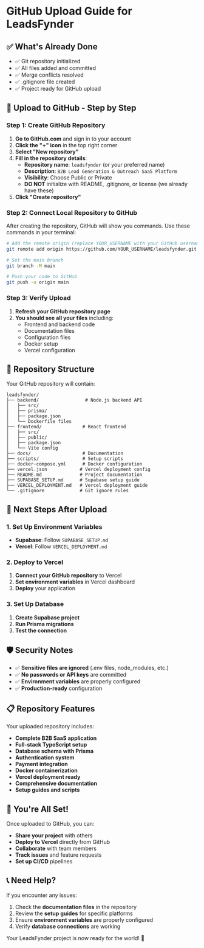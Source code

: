 # GitHub Upload Guide for LeadsFynder

## ✅ What's Already Done
- ✅ Git repository initialized
- ✅ All files added and committed
- ✅ Merge conflicts resolved
- ✅ .gitignore file created
- ✅ Project ready for GitHub upload

## 🚀 Upload to GitHub - Step by Step

### Step 1: Create GitHub Repository

1. **Go to GitHub.com** and sign in to your account
2. **Click the "+" icon** in the top right corner
3. **Select "New repository"**
4. **Fill in the repository details**:
   - **Repository name**: `leadsfynder` (or your preferred name)
   - **Description**: `B2B Lead Generation & Outreach SaaS Platform`
   - **Visibility**: Choose Public or Private
   - **DO NOT** initialize with README, .gitignore, or license (we already have these)
5. **Click "Create repository"**

### Step 2: Connect Local Repository to GitHub

After creating the repository, GitHub will show you commands. Use these commands in your terminal:

```bash
# Add the remote origin (replace YOUR_USERNAME with your GitHub username)
git remote add origin https://github.com/YOUR_USERNAME/leadsfynder.git

# Set the main branch
git branch -M main

# Push your code to GitHub
git push -u origin main
```

### Step 3: Verify Upload

1. **Refresh your GitHub repository page**
2. **You should see all your files** including:
   - Frontend and backend code
   - Documentation files
   - Configuration files
   - Docker setup
   - Vercel configuration

## 📁 Repository Structure

Your GitHub repository will contain:

```
leadsfynder/
├── backend/                 # Node.js backend API
│   ├── src/
│   ├── prisma/
│   ├── package.json
│   └── Dockerfile files
├── frontend/               # React frontend
│   ├── src/
│   ├── public/
│   ├── package.json
│   └── Vite config
├── docs/                   # Documentation
├── scripts/                # Setup scripts
├── docker-compose.yml      # Docker configuration
├── vercel.json            # Vercel deployment config
├── README.md              # Project documentation
├── SUPABASE_SETUP.md      # Supabase setup guide
├── VERCEL_DEPLOYMENT.md   # Vercel deployment guide
└── .gitignore             # Git ignore rules
```

## 🔧 Next Steps After Upload

### 1. Set Up Environment Variables
- **Supabase**: Follow `SUPABASE_SETUP.md`
- **Vercel**: Follow `VERCEL_DEPLOYMENT.md`

### 2. Deploy to Vercel
1. **Connect your GitHub repository** to Vercel
2. **Set environment variables** in Vercel dashboard
3. **Deploy** your application

### 3. Set Up Database
1. **Create Supabase project**
2. **Run Prisma migrations**
3. **Test the connection**

## 🛡️ Security Notes

- ✅ **Sensitive files are ignored** (.env files, node_modules, etc.)
- ✅ **No passwords or API keys** are committed
- ✅ **Environment variables** are properly configured
- ✅ **Production-ready** configuration

## 📋 Repository Features

Your uploaded repository includes:

- **Complete B2B SaaS application**
- **Full-stack TypeScript setup**
- **Database schema with Prisma**
- **Authentication system**
- **Payment integration**
- **Docker containerization**
- **Vercel deployment ready**
- **Comprehensive documentation**
- **Setup guides and scripts**

## 🎉 You're All Set!

Once uploaded to GitHub, you can:
- **Share your project** with others
- **Deploy to Vercel** directly from GitHub
- **Collaborate** with team members
- **Track issues** and feature requests
- **Set up CI/CD** pipelines

## 📞 Need Help?

If you encounter any issues:
1. Check the **documentation files** in the repository
2. Review the **setup guides** for specific platforms
3. Ensure **environment variables** are properly configured
4. Verify **database connections** are working

Your LeadsFynder project is now ready for the world! 🌟
